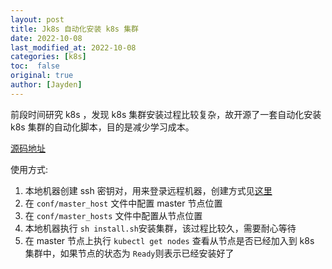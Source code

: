 ```yaml
---
layout: post
title: Jk8s 自动化安装 k8s 集群
date: 2022-10-08
last_modified_at: 2022-10-08
categories: [k8s]
toc:  false
original: true
author: [Jayden]
---
```


前段时间研究 k8s ，发现 k8s 集群安装过程比较复杂，故开源了一套自动化安装 k8s 集群的自动化脚本，目的是减少学习成本。

[源码地址](https://github.com/HuJie-Coder/Jk8s)

使用方式:

1. 本地机器创建 ssh 密钥对，用来登录远程机器，创建方式见[这里](https://daemon369.github.io/ssh/2015/03/08/generating-ssh-keys)
2. 在 `conf/master_host` 文件中配置 master 节点位置
3. 在 `conf/master_hosts` 文件中配置从节点位置
4. 本地机器执行 `sh install.sh`安装集群，该过程比较久，需要耐心等待
5. 在 master 节点上执行 `kubectl get nodes` 查看从节点是否已经加入到 k8s 集群中，如果节点的状态为 `Ready`则表示已经安装好了